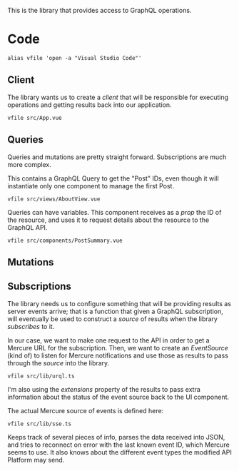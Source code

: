 This is the library that provides access to GraphQL operations.
# Code
```
alias vfile 'open -a "Visual Studio Code"'
```
## Client
The library wants us to create a _client_ that will be responsible for executing operations and getting results back into our application.
```
vfile src/App.vue
```
## Queries
Queries and mutations are pretty straight forward. Subscriptions are much more complex.

This contains a GraphQL Query to get the "Post" IDs, even though it will instantiate only one component to manage the first Post.
```
vfile src/views/AboutView.vue
```

Queries can have variables. This component receives as a _prop_ the ID of the resource, and uses it to request details about the resource to the GraphQL API.
```
vfile src/components/PostSummary.vue
```
## Mutations
## Subscriptions
The library needs us to configure something that will be providing results as server events arrive; that is a function that given a GraphQL subscription, will eventually be used to construct a _source_ of results when the library _subscribes_ to it.

In our case, we want to make one request to the API in order to get a Mercure URL for the subscription. Then, we want to create an _EventSource_ (kind of) to listen for Mercure notifications and use those as results to pass through the _source_ into the library.

```
vfile src/lib/urql.ts
```

I'm also using the _extensions_ property of the results to pass extra information about the status of the event source back to the UI component.

The actual Mercure source of events is defined here:
```
vfile src/lib/sse.ts
```

Keeps track of several pieces of info, parses the data received into JSON, and tries to reconnect on error with the last known event ID, which Mercure seems to use. It also knows about the different event types the modified API Platform may send.


